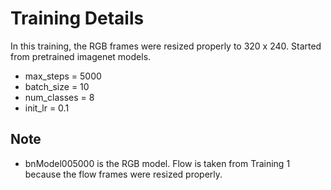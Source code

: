# Training Details

In this training, the RGB frames were resized properly to 320 x 240. Started from pretrained imagenet models.

- max_steps = 5000
- batch_size = 10
- num_classes = 8
- init_lr = 0.1

## Note

- bnModel005000 is the RGB model. Flow is taken from Training 1 because the flow frames were resized properly.
